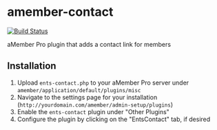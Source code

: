 # amember-contact

[![Build Status](https://ci.t2l.io/job/ENTS%20-%20aMember%20Pro/job/amember-contact/badge/icon)](https://ci.t2l.io/job/ENTS%20-%20aMember%20Pro/job/amember-contact/)

aMember Pro plugin that adds a contact link for members

## Installation

1. Upload `ents-contact.php` to your aMember Pro server under `amember/application/default/plugins/misc`
2. Navigate to the settings page for your installation (`http://yourdomain.com/amember/admin-setup/plugins`)
3. Enable the `ents-contact` plugin under "Other Plugins"
4. Configure the plugin by clicking on the "EntsContact" tab, if desired